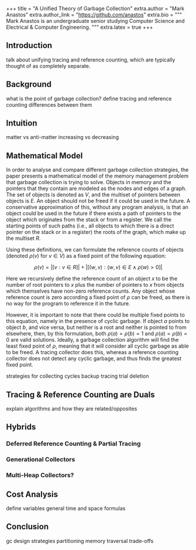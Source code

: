 +++
title = "A Unified Theory of Garbage Collection"
extra.author = "Mark Anastos"
extra.author_link = "https://github.com/anastos"
extra.bio = """
  Mark Anastos is an undergraduate senior studying Computer Science and
  Electrical & Computer Engineering.
"""
extra.latex = true
+++

## Introduction

talk about unifying tracing and reference counting, which are typically thought
of as completely separate.

## Background

what is the point of garbage collection?
define tracing and reference counting
differences between them

## Intuition 

matter vs anti-matter
increasing vs decreasing

## Mathematical Model

In order to analyse and compare different garbage collection strategies, the
paper presents a mathematical model of the memory management problem that
garbage collection is trying to solve. Objects in memory and the pointers that
they contain are modeled as the nodes and edges of a graph. The set of objects
is denoted as $V$, and the multiset of pointers between objects is $E$. An
object should not be freed if it could be used in the future. A conservative
approximation of this, without any program analysis, is that an object could be
used in the future if there exists a path of pointers to the object which
originates from the stack or from a register. We call the starting points of
such paths (i.e., all objects to which there is a direct pointer on the stack or
in a register) the roots of the graph, which make up the multiset $R$.

Using these definitions, we can formulate the reference counts of objects
(denoted $\rho(v)$ for $v \in V$) as a fixed point of the following equation:

$$ \rho(v) = \big|[v : v \in R]\big| +
             \big|[(w, v) : (w, v) \in E \land \rho(w) > 0]\big| $$

Here we recursively define the reference count of an object $x$ to be the number
of root pointers to $x$ plus the number of pointers to $x$ from objects which
themselves have non-zero reference counts. Any object whose reference count is
zero according a fixed point of $\rho$ can be freed, as there is no way for the
program to reference it in the future.

However, it is important to note that there could be multiple fixed points to
this equation, namely in the presence of cyclic garbage. If object $a$ points to
object $b$, and vice versa, but neither is a root and neither is pointed to from
elsewhere, then, by this formulation, both $\rho(a) = \rho(b) = 1$ and $\rho(a)
= \rho(b) = 0$ are valid solutions. Ideally, a garbage collection algorithm will
find the least fixed point of $\rho$, meaning that it will consider all cyclic
garbage as able to be freed. A tracing collector does this, whereas a reference
counting collector does not detect any cyclic garbage, and thus finds the
greatest fixed point.

strategies for collecting cycles
    backup tracing
    trial deletion

## Tracing & Reference Counting are Duals

explain algorithms and how they are related/opposites

## Hybrids

### Deferred Reference Counting & Partial Tracing

### Generational Collectors

### Multi-Heap Collectors?

## Cost Analysis

define variables
general time and space formulas

## Conclusion

gc design strategies
    partitioning memory
    traversal
    trade-offs
